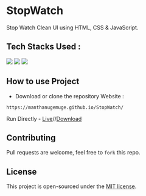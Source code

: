 # StopWatch
Stop Watch Clean UI using HTML, CSS &amp; JavaScript.


## Tech Stacks Used :

<a target="_blank" href="https://www.w3schools.com/html/default.asp"><img src="https://img.shields.io/badge/html5%20-%23E34F26.svg?&style=for-the-badge&logo=html5&logoColor=white"></img></a>
<a target="_blank" href="https://www.w3schools.com/css/default.asp"><img src="https://img.shields.io/badge/css3%20-%231572B6.svg?&style=for-the-badge&logo=css3&logoColor=white"></img></a>
<a target="_blank" href="https://www.w3schools.com/js/default.asp"><img src="https://img.shields.io/badge/javascript%20-%23323330.svg?&style=for-the-badge&logo=javascript&logoColor=%23F7DF1E"></img></a>

## How to use Project

- Download or clone the repository Website : 

```
https://manthanugemuge.github.io/StopWatch/
```
Run Directly - [Live](https://manthanugemuge.github.io/StopWatch/)//[Download](https://github.com/ManthanUgemuge/StopWatch/archive/refs/heads/main.zip)

## Contributing
Pull requests are welcome, feel free to ```fork``` this repo.

## License
This project is open-sourced under the [MIT license]().

